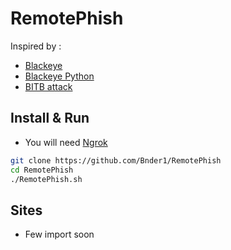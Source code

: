 # RemotePhish
Inspired by :
- [Blackeye](https://github.com/An0nUD4Y/blackeye)
- [Blackeye Python](https://github.com/M4cs/BlackEye-Python)
- [BITB attack](https://github.com/mrd0x/BITB)


## Install & Run
- You will need [Ngrok](https://ngrok.com/)

```bash
git clone https://github.com/Bnder1/RemotePhish
cd RemotePhish
./RemotePhish.sh
```

## Sites
- Few import soon

